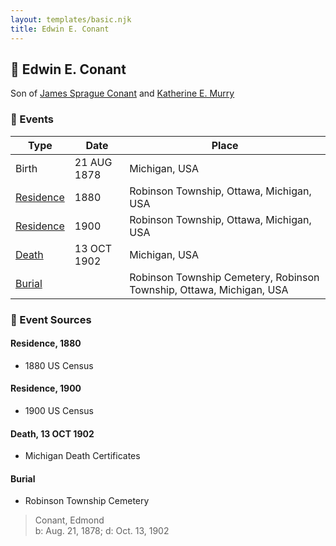 ```yaml
---
layout: templates/basic.njk
title: Edwin E. Conant
---
```

## 🔵 Edwin E. Conant

Son of [James Sprague Conant](/people/6/62404416) and [Katherine E. Murry](/people/2/25746290)

### 📆 Events

Type | Date | Place
------ | ------ | ------
Birth | 21 AUG 1878 | Michigan, USA
[Residence](#event-85bf488e-c9b9-42f7-aee8-89327c84e2ac) | 1880 | Robinson Township, Ottawa, Michigan, USA
[Residence](#event-9017589a-a139-4acc-8a0a-8fc7a7df62b0) | 1900 | Robinson Township, Ottawa, Michigan, USA
[Death](#event-f470c86e-6db2-436a-9928-1248fc6ce9b3) | 13 OCT 1902 | Michigan, USA
[Burial](#event-3bd4d44f-ea6d-4c78-90e7-1fa706a83a4b) |  | Robinson Township Cemetery, Robinson Township, Ottawa, Michigan, USA

### 📰 Event Sources

#### <a id="event-85bf488e-c9b9-42f7-aee8-89327c84e2ac"></a> Residence, 1880
* 1880 US Census

#### <a id="event-9017589a-a139-4acc-8a0a-8fc7a7df62b0"></a> Residence, 1900
* 1900 US Census

#### <a id="event-f470c86e-6db2-436a-9928-1248fc6ce9b3"></a> Death, 13 OCT 1902
* Michigan Death Certificates

#### <a id="event-3bd4d44f-ea6d-4c78-90e7-1fa706a83a4b"></a> Burial
* Robinson Township Cemetery
>   
  > Conant, Edmond  
  > b: Aug. 21, 1878; d: Oct. 13, 1902
